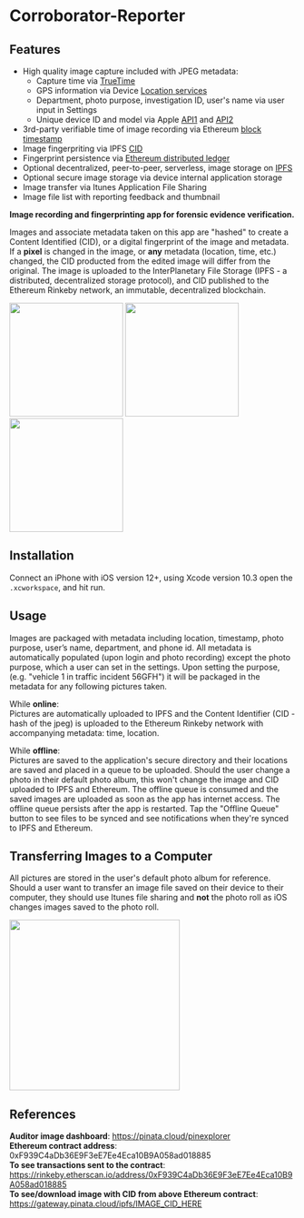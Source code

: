 # Corroborator-Reporter


## Features  
  - High quality image capture included with JPEG metadata:
    -  Capture time via [TrueTime](https://github.com/instacart/TrueTime.swift)
    -  GPS information via Device [Location services](https://developer.apple.com/documentation/corelocation/cllocationmanager)
    -  Department, photo purpose, investigation ID, user's name via user input in Settings
    -  Unique device ID and model via Apple [API1](https://developer.apple.com/documentation/uikit/uidevice/1620059-identifierforvendor) and [API2](https://developer.apple.com/documentation/foundation/processinfo/1417911-environment)
  - 3rd-party verifiable time of image recording via Ethereum [block timestamp](https://rinkeby.etherscan.io/blocks)
  - Image fingerpriting via IPFS [CID](https://docs.ipfs.io/guides/concepts/cid/)
  - Fingerprint persistence via [Ethereum distributed ledger](https://ethereum.org/beginners/)
  - Optional decentralized, peer-to-peer, serverless, image storage on [IPFS](https://ipfs.io/)
  - Optional secure image storage via device internal application storage
  - Image transfer via Itunes Application File Sharing
  - Image file list with reporting feedback and thumbnail
  

**Image recording and fingerprinting app for forensic evidence verification.**  

Images and associate metadata taken on this app are "hashed" to create a Content Identified (CID), or a digital fingerprint of the image and metadata. If a **pixel** is changed in the image, or **any** metadata (location, time, etc.) changed, the CID producted from the edited image will differ from the original. The image is uploaded to the InterPlanetary File Storage (IPFS - a distributed, decentralized storage protocol), and CID published to the Ethereum Rinkeby network, an immutable, decentralized blockchain.

<img src="https://github.com/Corroborator-Net/Corroborator-iOS/blob/master/IMG_0433.png" width="200"> <img src="https://github.com/Corroborator-Net/Corroborator-iOS/blob/master/IMG_0434.png" width="200"> <img src="https://github.com/Corroborator-Net/Corroborator-iOS/blob/master/IMG_0251.png" width="200">  


## Installation
Connect an iPhone with iOS version 12+, using Xcode version 10.3 open the `.xcworkspace`, and hit run.

## Usage  
Images are packaged with metadata including location, timestamp, photo purpose, user’s name, department, and phone id. All metadata is automatically populated (upon login and photo recording) except the photo purpose, which a user can set in the settings. Upon setting the purpose, (e.g. "vehicle 1 in traffic incident 56GFH") it will be packaged in the metadata for any following pictures taken.

While **online**:  
Pictures are automatically uploaded to IPFS and the Content Identifier (CID - hash of the jpeg) is uploaded to the Ethereum Rinkeby network with accompanying metadata: time, location.


While **offline**:  
Pictures are saved to the application's secure directory and their locations are saved and placed in a queue to be uploaded. Should the user change a photo in their default photo album, this won't change the image and CID uploaded to IPFS and Ethereum. The offline queue is consumed and the saved images are uploaded as soon as the app has internet access. The offline queue persists after the app is restarted. Tap the "Offline Queue" button to see files to be synced and see notifications when they're synced to IPFS and Ethereum. 

## Transferring Images to a Computer  
All pictures are stored in the user's default photo album for reference. Should a user want to transfer an image file saved on their device to their computer, they should use Itunes file sharing and **not** the photo roll as iOS changes images saved to the photo roll. 

<img src="https://github.com/Corroborator-Net/Corroborator-iOS/blob/master/IMG_filesharing.png" width="300">



## References  
**Auditor image dashboard**: https://pinata.cloud/pinexplorer  
**Ethereum contract address**: 0xF939C4aDb36E9F3eE7Ee4Eca10B9A058ad018885  
**To see transactions sent to the contract**: https://rinkeby.etherscan.io/address/0xF939C4aDb36E9F3eE7Ee4Eca10B9A058ad018885  
**To see/download image with CID from above Ethereum contract**: https://gateway.pinata.cloud/ipfs/IMAGE_CID_HERE  

